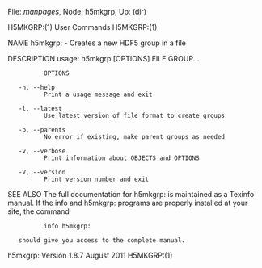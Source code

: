 File: *manpages*,  Node: h5mkgrp,  Up: (dir)

H5MKGRP:(1)                      User Commands                     H5MKGRP:(1)



NAME
       h5mkgrp: - Creates a new HDF5 group in a file

DESCRIPTION
       usage: h5mkgrp [OPTIONS] FILE GROUP...

              OPTIONS

       -h, --help
              Print a usage message and exit

       -l, --latest
              Use latest version of file format to create groups

       -p, --parents
              No error if existing, make parent groups as needed

       -v, --verbose
              Print information about OBJECTS and OPTIONS

       -V, --version
              Print version number and exit

SEE ALSO
       The  full documentation for h5mkgrp: is maintained as a Texinfo manual.
       If the info and h5mkgrp: programs are properly installed at your  site,
       the command

              info h5mkgrp:

       should give you access to the complete manual.



h5mkgrp: Version 1.8.7            August 2011                      H5MKGRP:(1)
